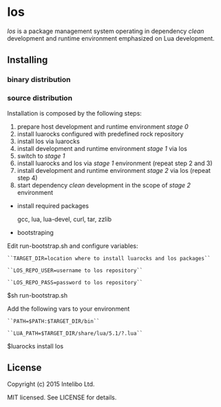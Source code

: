 los
===

_los_ is a package management system operating in dependency _clean_ development and runtime environment emphasized on Lua development.

Installing
----------

### binary distribution

### source distribution

Installation is composed by the following steps:

1. prepare host development and runtime environment _stage 0_
2. install luarocks configured with predefined rock repository
3. install los via luarocks
4. install development and runtime environment _stage 1_ via los
5. switch to _stage 1_
6. install luarocks and los via _stage 1_ environment (repeat step 2 and 3)
7. install development and runtime environment _stage 2_ via los (repeat step 4)
8. start dependency _clean_ development in the scope of _stage 2_ environment

  * install required packages

    gcc, lua, lua-devel, curl, tar, zzlib

  * bootstraping

   Edit run-bootstrap.sh and configure variables:

    ``TARGET_DIR=location where to install luarocks and los packages``

    ``LOS_REPO_USER=username to los repository``

    ``LOS_REPO_PASS=password to los repository``

   $sh run-bootstrap.sh

   Add the following vars to your environment

    ``PATH=$PATH:$TARGET_DIR/bin``

    ``LUA_PATH=$TARGET_DIR/share/lua/5.1/?.lua``

   $luarocks install los

License
-------

Copyright (c) 2015 Intelibo Ltd.

MIT licensed. See LICENSE for details.  
